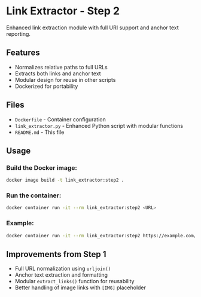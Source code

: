 # Link Extractor - Step 2

Enhanced link extraction module with full URI support and anchor text reporting.

## Features

- Normalizes relative paths to full URLs
- Extracts both links and anchor text
- Modular design for reuse in other scripts
- Dockerized for portability

## Files

- `Dockerfile` - Container configuration
- `link_extractor.py` - Enhanced Python script with modular functions
- `README.md` - This file

## Usage

### Build the Docker image:
```bash
docker image build -t link_extractor:step2 .
```

### Run the container:
```bash
docker container run -it --rm link_extractor:step2 <URL>
```

### Example:
```bash
docker container run -it --rm link_extractor:step2 https://example.com/
```

## Improvements from Step 1

- Full URL normalization using `urljoin()`
- Anchor text extraction and formatting
- Modular `extract_links()` function for reusability
- Better handling of image links with `[IMG]` placeholder